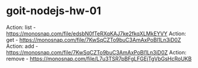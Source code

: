 # goit-nodejs-hw-01
Action: list - https://monosnap.com/file/edsbN0fTeRXqKAJ7ke2fkqXLMkEYVY
Action: get - https://monosnap.com/file/7KwSqCZTo9buC3AmAxPoBl1Ln3iD0Z
Action: add - https://monosnap.com/file/7KwSqCZTo9buC3AmAxPoBl1Ln3iD0Z
Action: remove - https://monosnap.com/file/L7u3TSR7pBFgLFGEjTgVbGsHcRoUKB